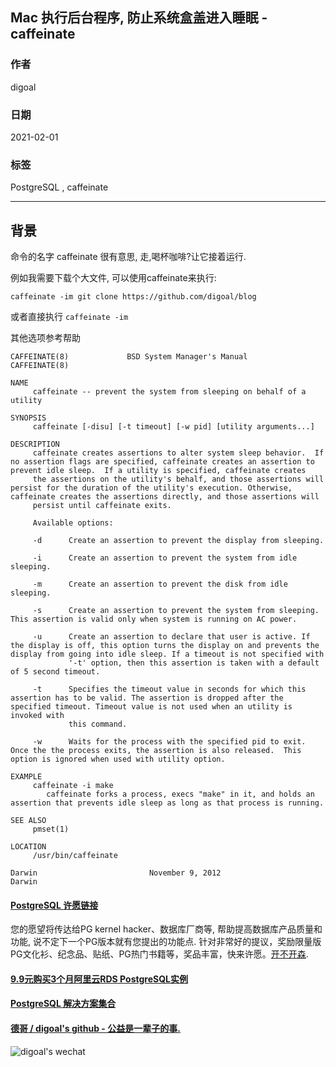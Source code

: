 ## Mac 执行后台程序, 防止系统盒盖进入睡眠 - caffeinate          
                    
### 作者                    
digoal                    
                    
### 日期                    
2021-02-01                    
                    
### 标签                    
PostgreSQL , caffeinate                     
                    
----                    
                    
## 背景    
命令的名字 caffeinate 很有意思, 走,喝杯咖啡?让它接着运行.  
  
例如我需要下载个大文件, 可以使用caffeinate来执行:  
  
```  
caffeinate -im git clone https://github.com/digoal/blog  
```  
  
或者直接执行 ```caffeinate -im ```  
  
其他选项参考帮助  
  
```  
CAFFEINATE(8)             BSD System Manager's Manual            CAFFEINATE(8)  
  
NAME  
     caffeinate -- prevent the system from sleeping on behalf of a utility  
  
SYNOPSIS  
     caffeinate [-disu] [-t timeout] [-w pid] [utility arguments...]  
  
DESCRIPTION  
     caffeinate creates assertions to alter system sleep behavior.  If no assertion flags are specified, caffeinate creates an assertion to prevent idle sleep.  If a utility is specified, caffeinate creates  
     the assertions on the utility's behalf, and those assertions will persist for the duration of the utility's execution. Otherwise, caffeinate creates the assertions directly, and those assertions will  
     persist until caffeinate exits.  
  
     Available options:  
  
     -d      Create an assertion to prevent the display from sleeping.  
  
     -i      Create an assertion to prevent the system from idle sleeping.  
  
     -m      Create an assertion to prevent the disk from idle sleeping.  
  
     -s      Create an assertion to prevent the system from sleeping. This assertion is valid only when system is running on AC power.  
  
     -u      Create an assertion to declare that user is active. If the display is off, this option turns the display on and prevents the display from going into idle sleep. If a timeout is not specified with  
             '-t' option, then this assertion is taken with a default of 5 second timeout.  
  
     -t      Specifies the timeout value in seconds for which this assertion has to be valid. The assertion is dropped after the specified timeout. Timeout value is not used when an utility is invoked with  
             this command.  
  
     -w      Waits for the process with the specified pid to exit. Once the the process exits, the assertion is also released.  This option is ignored when used with utility option.  
  
EXAMPLE  
     caffeinate -i make  
        caffeinate forks a process, execs "make" in it, and holds an assertion that prevents idle sleep as long as that process is running.  
  
SEE ALSO  
     pmset(1)  
  
LOCATION  
     /usr/bin/caffeinate  
  
Darwin                         November 9, 2012                         Darwin  
```  
  
  
#### [PostgreSQL 许愿链接](https://github.com/digoal/blog/issues/76 "269ac3d1c492e938c0191101c7238216")
您的愿望将传达给PG kernel hacker、数据库厂商等, 帮助提高数据库产品质量和功能, 说不定下一个PG版本就有您提出的功能点. 针对非常好的提议，奖励限量版PG文化衫、纪念品、贴纸、PG热门书籍等，奖品丰富，快来许愿。[开不开森](https://github.com/digoal/blog/issues/76 "269ac3d1c492e938c0191101c7238216").  
  
  
#### [9.9元购买3个月阿里云RDS PostgreSQL实例](https://www.aliyun.com/database/postgresqlactivity "57258f76c37864c6e6d23383d05714ea")
  
  
#### [PostgreSQL 解决方案集合](https://yq.aliyun.com/topic/118 "40cff096e9ed7122c512b35d8561d9c8")
  
  
#### [德哥 / digoal's github - 公益是一辈子的事.](https://github.com/digoal/blog/blob/master/README.md "22709685feb7cab07d30f30387f0a9ae")
  
  
![digoal's wechat](../pic/digoal_weixin.jpg "f7ad92eeba24523fd47a6e1a0e691b59")
  
